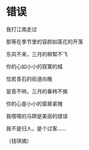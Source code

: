 # 错误

我打江南走过 

那等在季节里的容颜如莲花的开落 

东风不来，三月的柳絮不飞 

你的心如小小的寂寞的城 

恰若青石的街道向晚 

跫音不响，三月的春帏不揭 

你的心是小小的窗扉紧掩 

我嗒嗒的马蹄是美丽的错误 

我不是归人，是个过客…… 

（钱琪摘）